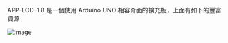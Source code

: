 APP-LCD-1.8 是一個使用 Arduino UNO 相容介面的擴充板，上面有如下的豐富資源


![image](https://github.com/CalvinHoMicrochip/APP-LCD-1.8-TFT-and-RTCC/assets/20454551/75788aac-6180-43f2-b2a0-f6f676e6541f)

